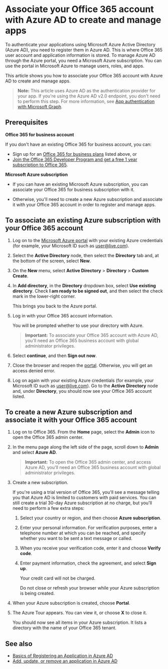 # Associate your Office 365 account with Azure AD to create and manage apps

To authenticate your applications using Microsoft Azure Active Directory (Azure AD), you need to register them in Azure AD. This is where Office 365 user account and application information is stored. To manage Azure AD through the Azure portal, you need a Microsoft Azure subscription. You can use the portal in Microsoft Azure to manage users, roles, and apps. 

This article shows you how to associate your Office 365 account with Azure AD to create and manage apps.

 >**Note:** This article uses Azure AD as the authentication provider for your app. If you're using the Azure AD v2.0 endpoint, you don't need to perform this step. For more information, see [App authentication with Microsoft Graph](auth_overview.md).

## Prerequisites

**Office 365 for business account**

If you don't have an existing Office 365 for business account, you can:

- Sign up for an [Office 365 for business plans](https://products.office.com/en-us/business/compare-office-365-for-business-plans) listed above, or
- [Join the Office 365 Developer Program and get a free 1 year subscription to Office 365](https://aka.ms/devprogramsignup).

**Microsoft Azure subscription** 

- If you can have an existing Microsoft Azure subscription, you can associate your Office 365 for business subscription with it. 

- Otherwise, you'll need to create a new Azure subscription and associate it with your Office 365 account in order to register and manage apps.


<!---<a name="bk_AssociateExistingAzureSubscription"> </a>-->

## To associate an existing Azure subscription with your Office 365 account


1. Log on to the  [Microsoft Azure portal](https://portal.azure.com) with your existing Azure credentials (for example, your Microsoft ID such as user@live.com).
	    
2. Select the  **Active Directory** node, then select the **Directory** tab and, at the bottom of the screen, select **New**. 
	 
4. On the **New** menu, select **Active Directory** > **Directory** > **Custom Create**.
	
5. In **Add directory**, in the **Directory** dropdown box, select  **Use existing directory**. Check **I am ready to be signed out**, and then select the check mark in the lower-right corner. 
	
	This brings you back to the Azure portal.
	    
3. Log in with your Office 365 account information. 
	
	You will be prompted whether to use your directory with Azure. 
	
	>**Important:** To associate your Office 365 account with Azure AD, you'll need  an Office 365 business account with global administrator privileges. 
	
	    
4. Select  **continue**, and then **Sign out now**.
	    
5. Close the browser and reopen the  [portal](https://manage.windowsazure.com). Otherwise, you will get an access denied error.
	
	    
6. Log on again with your existing Azure credentials (for example, your Microsoft ID such as user@live.com). Go to the  **Active Directory** node and, under **Directory**, you should now see your Office 365 account listed.
	

<!--<a name="bk_AssociateNewAzureSubscription"> </a>-->

## To create a new Azure subscription and associate it with your Office 365 account


1. Log on to Office 365. From the **Home** page, select the **Admin** icon to open the Office 365 admin center.
2. In the menu page along the left side of the page, scroll down to **Admin** and select **Azure AD**.

	>**Important:** To open the Office 365 admin center, and access Azure AD, you'll need  an Office 365 business account with global administrator privileges. 
	
3. Create a new subscription.
		
	If you're using a trial version of Office 365, you'll see a message telling you that Azure AD is limited to customers with paid services. You can still create a trial 30-day Azure subscription at no charge, but you'll need to perform a few extra steps:
	
	1. Select your country or region, and then choose **Azure subscription**.
	2. Enter your personal information. For verification purposes, enter a telephone number at which you can be reached, and specify whether you want to be sent a text message or called.
	3. When you receive your verification code, enter it and choose **Verify code**.
	4. Enter payment information, check the agreement, and select **Sign up**.
		
		Your credit card will not be charged.
		
		Do not close or refresh your browser while your Azure subscription is being created.
		    
4. When your Azure subscription is created, choose  **Portal**.
	    
5. The Azure Tour appears. You can view it, or choose  **X** to close it.
	    
	You should now see all items in your Azure subscription. It lists a directory with the name of your Office 365 tenant.
	
## See also
- [Basics of Registering an Application in Azure AD](https://azure.microsoft.com/en-us/documentation/articles/active-directory-authentication-scenarios/#basics-of-registering-an-application-in-azure-ad)
- [Add, update, or remove an application in Azure AD](https://azure.microsoft.com/en-us/documentation/articles/active-directory-integrating-applications/)